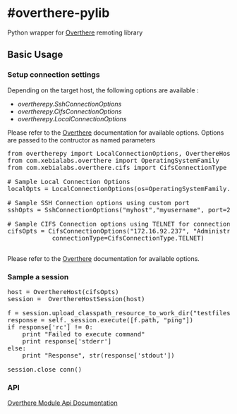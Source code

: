 #overthere-pylib
===============

Python wrapper for [Overthere](http://https://github.com/xebialabs/overthere) remoting library

## Basic Usage

### Setup connection settings

Depending on the target host, the following options are available :

* _overtherepy.SshConnectionOptions_
* _overtherepy.CifsConnectionOptions_
* _overtherepy.LocalConnectionOptions_

Please refer to the [Overthere](http://https://github.com/xebialabs/overthere) documentation for available options. Options are passed to the contructor as named parameters

<pre>
from overtherepy import LocalConnectionOptions, OverthereHost, OverthereHostSession
from com.xebialabs.overthere import OperatingSystemFamily
from com.xebialabs.overthere.cifs import CifsConnectionType

# Sample Local Connection Options
localOpts = LocalConnectionOptions(os=OperatingSystemFamily.UNIX)

# Sample SSH Connection options using custom port
sshOpts = SshConnectionOptions("myhost","myusername", port=2222 )

# Sample CIFS Connection options using TELNET for connection type
cifsOpts = CifsConnectionOptions("172.16.92.237", "Administrator", "secret",
            connectionType=CifsConnectionType.TELNET)

</pre>


Please refer to the [Overthere](http://https://github.com/xebialabs/overthere) documentation for available options. 

### Sample a session

<pre>
host = OverthereHost(cifsOpts)
session =  OverthereHostSession(host)

f = session.upload_classpath_resource_to_work_dir("testfiles/echo.sh", executable=True)
response = self._session.execute([f.path, "ping"])
if response['rc'] != 0:
	print "Failed to execute command"
	print response['stderr']
else:
	print "Response", str(response['stdout'])
	
session.close_conn()
</pre>

### API

<a href="./api-docs/overtherepy.html">Overthere Module Api Documentation</a>
